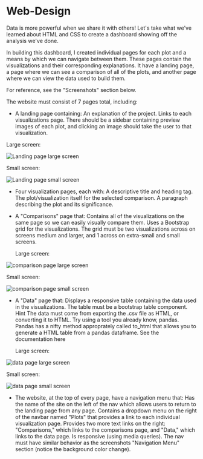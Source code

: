 # Web-Design

Data is more powerful when we share it with others! Let's take what we've learned about HTML and CSS to create a dashboard showing off the analysis we've done.

In building this dashboard, I created individual pages for each plot and a means by which we can navigate between them. These pages contain the visualizations and their corresponding explanations. It have a landing page, a page where we can see a comparison of all of the plots, and another page where we can view the data used to build them.

For reference, see the "Screenshots" section below.

The website must consist of 7 pages total, including:

* A landing page containing: 
	  An explanation of the project.
    Links to each visualizations page. There should be a sidebar containing preview images of each plot, and clicking an image should take the user to that visualization.

Large screen:

![Landing page large screen](Images/landingResize.png)

Small screen:

![Landing page small screen](Images/landing-sm.png)


* Four visualization pages, each with: 
    A descriptive title and heading tag.
    The plot/visualization itself for the selected comparison.
    A paragraph describing the plot and its significance.

*	A "Comparisons" page that: 
	  Contains all of the visualizations on the same page so we can easily visually compare them.
	  Uses a Bootstrap grid for the visualizations. 
   	The grid must be two visualizations across on screens medium and larger, and 1 across on extra-small and small screens.
	
	Large screen:

![comparison page large screen](Images/comparison-lg.png)

Small screen:

![comparison page small screen](Images/comparison-sm.png)


*	A "Data" page that: 
   	Displays a responsive table containing the data used in the visualizations. 
  	The table must be a bootstrap table component. Hint 
    The data must come from exporting the .csv file as HTML, or converting it to HTML. Try using a tool you already know, pandas. 
    Pandas has a nifty method approprately called to_html that allows you to generate a HTML table from a pandas dataframe. See the documentation here 
    
    Large screen:

![data page large screen](Images/data-lg.png)


Small screen:

![data page small screen](Images/data-sm.png)


* The website, at the top of every page, have a navigation menu that:
	Has the name of the site on the left of the nav which allows users to return to the landing page from any page.
   	Contains a dropdown menu on the right of the navbar named "Plots" that provides a link to each individual visualization page.
   	Provides two more text links on the right: "Comparisons," which links to the comparisons page, and "Data," which links to the data page.
    Is responsive (using media queries). The nav must have similar behavior as the screenshots "Navigation Menu" section (notice the background color change).
    
    
    
